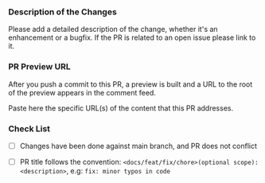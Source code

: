 ### Description of the Changes

Please add a detailed description of the change, whether it's an enhancement or a bugfix.
If the PR is related to an open issue please link to it.

### PR Preview URL

After you push a commit to this PR, a preview is built and a URL to the root of the preview appears in the comment feed.

Paste here the specific URL(s) of the content that this PR addresses.

### Check List

- [ ] Changes have been done against main branch, and PR does not conflict
- [ ] PR title follows the convention: `<docs/feat/fix/chore>(optional scope): <description>`, e.g: `fix: minor typos in code`


